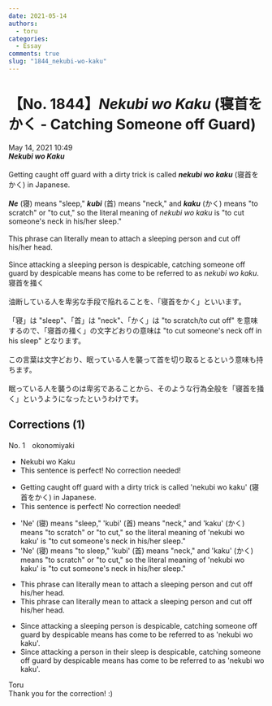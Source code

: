 ```yaml
---
date: 2021-05-14
authors:
  - toru
categories:
  - Essay
comments: true
slug: "1844_nekubi-wo-kaku"
---
```


# 【No. 1844】<strong><em>Nekubi wo Kaku</em></strong> (寝首をかく - Catching Someone off Guard)
<div class="date">May 14, 2021 10:49</div>
<div id="post"><div id="body_show_ori">
<strong><em>Nekubi wo Kaku</em></strong><br/><br/>Getting caught off guard with a dirty trick is called <strong><em>nekubi wo kaku</em></strong> (寝首をかく) in Japanese.<br/><br/><strong><em>Ne</em></strong> (寝) means "sleep," <strong><em>kubi</em></strong> (首) means "neck," and <strong><em>kaku</em></strong> (かく) means "to scratch" or "to cut," so the literal meaning of <em>nekubi wo kaku</em> is "to cut someone's neck in his/her sleep."<br/><br/>This phrase can literally mean to attach a sleeping person and cut off his/her head.<br/><br/>Since attacking a sleeping person is despicable, catching someone off guard by despicable means has come to be referred to as <em>nekubi wo kaku</em>.
</div></div>

<!-- more -->

<div id="post_ja"><div id="body_show_mo">
寝首を掻く<br/><br/>油断している人を卑劣な手段で陥れることを、「寝首をかく」といいます。<br/><br/>「寝」は "sleep"、「首」は "neck"、「かく」は "to scratch/to cut off" を意味するので、「寝首の掻く」の文字どおりの意味は "to cut someone's neck off in his sleep" となります。<br/><br/>この言葉は文字どおり、眠っている人を襲って首を切り取るとるという意味も持ちます。<br/><br/>眠っている人を襲うのは卑劣であることから、そのような行為全般を「寝首を掻く」というようになったというわけです。
</div></div>

## Corrections (1)
<div id="block"><div class="first_name"> No. 1　<span class="just_name">okonomiyaki</span></div><div id="block2">
<ul class="correction_field">
<li class="incorrect">Nekubi wo Kaku</li>
<li class="corrected perfect">This sentence is perfect! No correction needed!</li>
</ul>
<ul class="correction_field">
<li class="incorrect">Getting caught off guard with a dirty trick is called 'nekubi wo kaku' (寝首をかく) in Japanese.</li>
<li class="corrected perfect">This sentence is perfect! No correction needed!</li>
</ul>
<ul class="correction_field">
<li class="incorrect">'Ne' (寝) means "sleep," 'kubi' (首) means "neck," and 'kaku' (かく) means "to scratch" or "to cut," so the literal meaning of 'nekubi wo kaku' is "to cut someone's neck in his/her sleep."</li>
<li class="corrected correct">
'Ne' (寝) means "<span class="f_gray">to</span> sleep," 'kubi' (首) means "neck," and 'kaku' (かく) means "to scratch" or "to cut," so the literal meaning of 'nekubi wo kaku' is "to cut someone's neck in his/her sleep."
</li>
</ul>
<ul class="correction_field">
<li class="incorrect">This phrase can literally mean to attach a sleeping person and cut off his/her head.</li>
<li class="corrected correct">
This phrase can literally mean <span class="f_red">to attack</span> a sleeping person and cut off his/her head.
</li>
</ul>
<ul class="correction_field">
<li class="incorrect">Since attacking a sleeping person is despicable, catching someone off guard by despicable means has come to be referred to as 'nekubi wo kaku'.</li>
<li class="corrected correct">
Since attacking a <span class="f_gray">person in their sleep is</span> despicable, catching someone off guard by despicable means has come to be referred to as 'nekubi wo kaku'.
</li>
</ul>
</div><div class="name"><span class="just_name">Toru</span><br>
Thank you for the correction! :)
</div>
</div>
